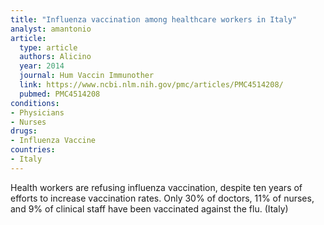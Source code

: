 ```yaml
---
title: "Influenza vaccination among healthcare workers in Italy"
analyst: amantonio
article:
  type: article
  authors: Alicino
  year: 2014
  journal: Hum Vaccin Immunother
  link: https://www.ncbi.nlm.nih.gov/pmc/articles/PMC4514208/
  pubmed: PMC4514208
conditions:
- Physicians
- Nurses
drugs:
- Influenza Vaccine
countries:
- Italy
---
```


Health workers are refusing influenza vaccination, despite ten years of efforts to increase vaccination rates. Only 30% of doctors, 11% of nurses, and 9% of clinical staff have been vaccinated against the flu. (Italy)
